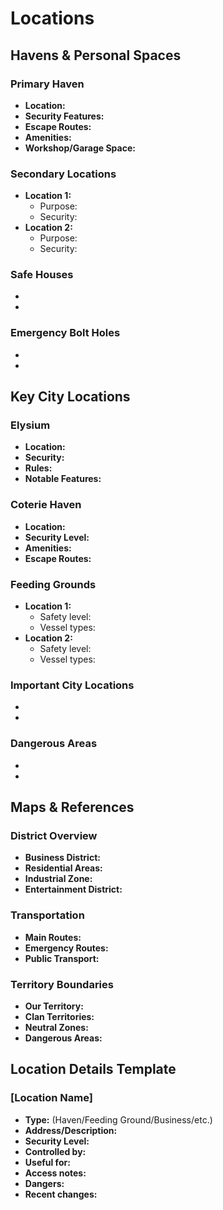 # Locations

## Havens & Personal Spaces

### Primary Haven
- **Location:** 
- **Security Features:** 
- **Escape Routes:** 
- **Amenities:** 
- **Workshop/Garage Space:** 

### Secondary Locations
- **Location 1:** 
  - Purpose: 
  - Security: 
- **Location 2:** 
  - Purpose: 
  - Security: 

### Safe Houses
- 
- 

### Emergency Bolt Holes
- 
- 

## Key City Locations

### Elysium
- **Location:** 
- **Security:** 
- **Rules:** 
- **Notable Features:** 

### Coterie Haven
- **Location:** 
- **Security Level:** 
- **Amenities:** 
- **Escape Routes:** 

### Feeding Grounds
- **Location 1:** 
  - Safety level: 
  - Vessel types: 
- **Location 2:** 
  - Safety level: 
  - Vessel types: 

### Important City Locations
- 
- 

### Dangerous Areas
- 
- 

## Maps & References

### District Overview
- **Business District:** 
- **Residential Areas:** 
- **Industrial Zone:** 
- **Entertainment District:** 

### Transportation
- **Main Routes:** 
- **Emergency Routes:** 
- **Public Transport:** 

### Territory Boundaries
- **Our Territory:** 
- **Clan Territories:** 
- **Neutral Zones:** 
- **Dangerous Areas:** 

## Location Details Template

### [Location Name]
- **Type:** (Haven/Feeding Ground/Business/etc.)
- **Address/Description:** 
- **Security Level:** 
- **Controlled by:** 
- **Useful for:** 
- **Access notes:** 
- **Dangers:** 
- **Recent changes:** 